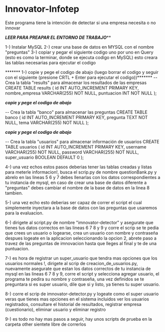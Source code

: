 # Innovator-Infotep
Este programa tiene la intención de detectar si una empresa necesita o no innovar

*************LEER PARA PREAPAR EL ENTORNO DE TRABAJO***************

1-) Instalar MySQL
2-) crear una base de datos en MYSQL con el nombre "preguntas"
3-) copiar y pegar el siguiente codigo uno por uno en Query (esto es como la terminar, donde se ejecuta codigo en MySQL) esto creara las tablas necesarias para ejecutar el codigo 
  
  
  ******* 1-) copie y pege el codigo de abajo (luego borrar el codigo y seguir con el siguiente (presione CRTL + Enter para ejecutar el codigo))*******
  -- Crea la tabla "results" para almacenar los resultados de las empresas
CREATE TABLE results (
    id INT AUTO_INCREMENT PRIMARY KEY,
    nombre_empresa VARCHAR(255) NOT NULL,
    puntuacion INT NOT NULL
);

*******copie y pege el codigo de abajo*******

-- Crea la tabla "banco" para almacenar las preguntas
CREATE TABLE banco (
    id INT AUTO_INCREMENT PRIMARY KEY,
    pregunta TEXT NOT NULL,
    tema VARCHAR(255) NOT NULL
);

*******copie y pege el codigo de abajo*******

-- Crea la tabla "usuarios" para almacenar información de usuarios
CREATE TABLE usuarios (
    id INT AUTO_INCREMENT PRIMARY KEY,
    username VARCHAR(255) NOT NULL,
    password VARCHAR(255) NOT NULL,
    super_usuario BOOLEAN DEFAULT 0
);

4-) una vez echos estos pasos deberias tener las tablas creadas y listas para meterle informacion!, busca el scrip.py de nombre questionBank.py y abrelo en las lineas 5 6 y 7  debes llenarlas con los datos correspondientes a tu instancia de mysql, en caso de crear una base de datos diferente a "preguntas" debes cambiar el nombre de la base de datos en la linea 8 tambien.

5-) una vez echo esto deberias ser capaz de correr el script el cual simplemente inyectara a la base de datos con las preguntas que usaremos para la evaluacion.

6-) dirigete al script.py de nombre "imnovator-detector" y asegurate que tienes tus datos correctos en las lineas 6 7 8 y 9 y corre el scrip se te pedia que crees un usuario o logearse, crea un usuario con nombre y contraseña despues logeate en la aplicacion seleccionando la opcion 2, abrete paso a travez de las preguntas de imnovacion hasta que lleges al final y te de una puntuacion.

7-) es hora de registrar un super_usuario que tendra mas opciones que los usuarios normales !, dirigete al scrip de creacion_de_usuarios.py, nuevamente asegurate que estan los datos correctos de tu instancia de mysql en las lineas 6 7 8 y 9, corre el script y selecciona agregar usuario, el programa te pedira su nombre y contraseña, una vez definidos se te preguntara si es super usuario, dile que si y listo, ya tienes tu super usuario.

8-) corre el scrip de imnovator-detector.py y logeate como el super usuario veras que tienes mas opciones en el sistema incluidos ver los usuarios registrados, consultare el historial de resultados, registrar empresa (cuestionario), eliminar usuario y eliminar registro

9-) es todo no hay mas pasos a seguir, hay unos scripts de prueba en la carpeta other sientete libre de correrlos 



